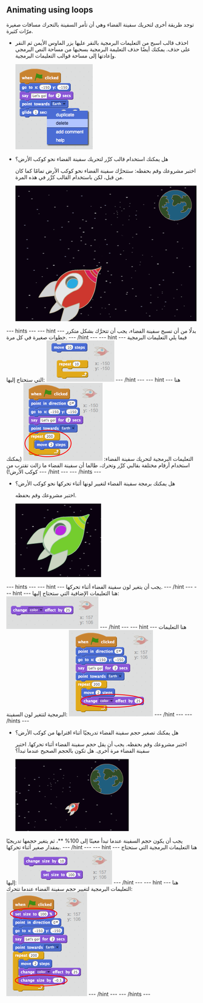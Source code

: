 ## Animating using loops

توجد طريقة أخرى لتحريك سفينة الفضاء وهي أن تأمر السفينة بالتحرك مسافات صغيرة مرّات كثيرة.

+ احذف قالب اسبح من التعليمات البرمجية بالنقر عليها بزر الماوس الأيمن ثم النقر على حذف. يمكنك أيضًا حذف التعليمة البرمجية بسحبها من مساحة النص البرمجي وإعادتها إلى مساحة قوالب التعليمات البرمجية.
    
    ![حذف أمر الإنزلاق](images/space-delete-glide.png)

+ هل يمكنك استخدام قالب كرِّر لتحريك سفينة الفضاء نحو كوكب الأرض؟
    
    اختبر مشروعك وقم بحفظه: ستتحرَّك سفينة الفضاء نحو كوكب الأرض تمامًا كما كان من قبل، لكن باستخدام القالب كرِّر في هذه المرة.
    
    ![اختبار تحرك سفينة الفضاء](images/space-animate-stage.png)

\--- hints \--- \--- hint \--- بدلًا من أن تسبح سفينة الفضاء، يجب أن تتحرَّك بشكل متكرر خطوات صغيرة في كل مرة. \--- /hint \--- \--- hint \--- فيما يلي التعليمات البرمجية التي ستحتاج إليها: ![Blocks for an animated spaceship](images/space-repeat-blocks.png) \--- /hint \--- \--- hint \--- هنا التعليمات البرمجية لتحريك سفينة الفضاء: ![Code for an animated spaceship](images/space-repeat-code.png) (يمكنك استخدام أرقام مختلفة بقالبي كرِّر وتحرك، طالما أن سفينة الفضاء ما زالت تقترب من كوكب الأرض!) \--- /hint \--- \--- /hints \---

+ هل يمكنك برمجة سفينة الفضاء لتغيير لونها أثناء تحركها نحو كوكب الأرض؟
    
    اختبر مشروعك وقم بحفظه.
    
    ![اختبار تغيير لون السفينة الفضائية](images/space-colour-test.png)

\--- hints \--- \--- hint \--- يجب أن يتغير لون سفينة الفضاء أثناء تحركها. \--- /hint \--- \--- hint \--- هنا التعليمات الإضافية التي ستحتاج إليها: ![Block for changing colour](images/space-colour-blocks.png) \--- /hint \--- \--- hint \--- هنا التعليمات البرمجية لتتغير لون السفينة: ![Code for an animated spaceship](images/space-colour-code.png) \--- /hint \--- \--- /hints \---

+ هل يمكنك تصغير حجم سفينة الفضاء تدريجيًا أثناء اقترابها من كوكب الأرض؟
    
    اختبر مشروعك وقم بحفظه. يجب أن يقل حجم سفينة الفضاء أثناء تحركها. اختبر سفينة الفضاء مرة أخرى. هل تكون بالحجم الصحيح عندما تبدأ؟
    
    ![اختبار تقلص السفينة الفضائية](images/space-size-test.png)

يجب أن يكون حجم السفينة عندما تبدأ معينًا إلى</strong> 100% **، ثم يتغير حجمها تدريجيًا بمقدار صغير أثناء تحركها. \--- /hint \--- \--- hint \--- هنا التعليمات البرمجية التي ستحتاج إليها: ![Blocks for changing size](images/space-size-blocks.png) \--- /hint \--- \--- hint \--- هنا التعليمات البرمجية لتغيير حجم سفينة الفضاء عندما تتحرك: ![Code for changing size](images/space-size-code.png) \--- /hint \--- \--- /hints \---</p>